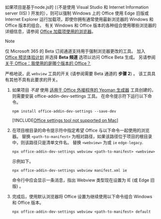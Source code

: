 如果项目是基于node.js的 (（不是使用 Visual Studio 和 Internet Information server (IIS) ) 开发的），则可以强制 Windows 上的 Office 使用 Edge 旧版或 Internet Explorer 运行加载项，即使你拥有通常使用最新浏览器的 Windows 和 Office 版本的组合。 有关 Windows 和 Office 版本的各种组合使用哪些浏览器的详细信息，请参阅 [Office 加载项使用的浏览器](../concepts/browsers-used-by-office-web-add-ins.md)。

> [!NOTE]
> 仅 Microsoft 365 的 Beta 订阅通道支持用于强制浏览器更改的工具。 加入 [Office 预览体验计划](https://insider.office.com/join/windows) 并选择 **Beta 频道** 选项以访问 Office Beta 生成。 另请参阅[关于 Office：我使用的是哪个版本的 Office？](https://support.microsoft.com/office/932788b8-a3ce-44bf-bb09-e334518b8b19)
>
> 严格地说，此 `webview` 工具的开关 (请参阅需要 Beta 通道的 **步骤 2**) 。 该工具具有其他不具有此要求的开关。

1. 如果项目 *不是* 使用 [适用于 Office 外接程序的 Yeoman 生成器](../develop/yeoman-generator-overview.md) 工具创建的，则需要安装 office-addin-dev-settings 工具。 在命令提示符下运行以下命令。

    ```command&nbsp;line
    npm install office-addin-dev-settings --save-dev
    ```

    [!INCLUDE[Office settings tool not supported on Mac](../includes/tool-nonsupport-mac-note.md)]

1. 在项目根目录的命令提示符中指定希望 Office 与以下命令一起使用的浏览器。 替换 `<path-to-manifest>` 为相对路径，如果该路径位于项目的根目录中，则该路径只是清单文件名。 替换 `<webview>` 为或 `ie` `edge-legacy`.

    ```command&nbsp;line
    npx office-addin-dev-settings webview <path-to-manifest> <webview>
    ```

    示例如下。

    ```command&nbsp;line
    npx office-addin-dev-settings webview manifest.xml ie
    ```

    命令行中应会显示一条消息，指出 Webview 类型现在设置为 IE (或 Edge 旧版) 。

1. 完成后，使用默认浏览器将 Office 设置为继续使用以下命令组合 Windows 和 Office 版本。

    ```command&nbsp;line
    npx office-addin-dev-settings webview <path-to-manifest> default
    ```
